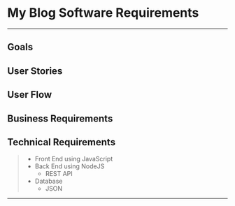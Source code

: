 # My Blog Software Requirements
---
## Goals
>
## User Stories
>
## User Flow
>
## Business Requirements
>
## Technical Requirements
> - Front End using JavaScript
> - Back End using NodeJS
>    - REST API
> - Database
>    - JSON
---